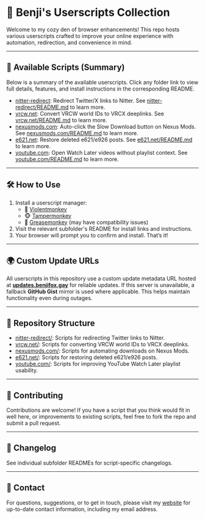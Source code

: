 # 🦊 Benji's Userscripts Collection

Welcome to my cozy den of browser enhancements! This repo hosts various userscripts crafted to improve your online experience with automation, redirection, and convenience in mind.

---

## 📜 Available Scripts (Summary)

Below is a summary of the available userscripts. Click any folder link to view full details, features, and install instructions in the corresponding README.

- [nitter-redirect](./nitter-redirect/): Redirect Twitter/X links to Nitter. See [nitter-redirect/README.md](./nitter-redirect/README.md) to learn more.
- [vrcw.net](./vrcw.net/): Convert VRCW world IDs to VRCX deeplinks. See [vrcw.net/README.md](./vrcw.net/README.md) to learn more.
- [nexusmods.com](./nexusmods.com/): Auto-click the Slow Download button on Nexus Mods. See [nexusmods.com/README.md](./nexusmods.com/README.md) to learn more.
- [e621.net](./e621.net/): Restore deleted e621/e926 posts. See [e621.net/README.md](./e621.net/README.md) to learn more.
- [youtube.com](./youtube.com/): Open Watch Later videos without playlist context. See [youtube.com/README.md](./youtube.com/README.md) to learn more.

---

## 🛠️ How to Use

1. Install a userscript manager:
   - 🦊 [Violentmonkey](https://violentmonkey.github.io/)
   - 🐵 [Tampermonkey](https://tampermonkey.net/)
   - 🐗 [Greasemonkey](https://www.greasespot.net/) (may have compatibility issues)
2. Visit the relevant subfolder's README for install links and instructions.
3. Your browser will prompt you to confirm and install. That’s it!

---

## 🌍 Custom Update URLs

All userscripts in this repository use a custom update metadata URL hosted at **[updates.benjifox.gay](https://updates.benjifox.gay)** for reliable updates. If this server is unavailable, a fallback **GitHub Gist** mirror is used where applicable. This helps maintain functionality even during outages.

---

## 📂 Repository Structure

- [nitter-redirect/](./nitter-redirect/): Scripts for redirecting Twitter links to Nitter.
- [vrcw.net/](./vrcw.net/): Scripts for converting VRCW world IDs to VRCX deeplinks.
- [nexusmods.com/](./nexusmods.com/): Scripts for automating downloads on Nexus Mods.
- [e621.net/](./e621.net/): Scripts for restoring deleted e621/e926 posts.
- [youtube.com/](./youtube.com/): Scripts for improving YouTube Watch Later playlist usability.

---

## 🤝 Contributing

Contributions are welcome! If you have a script that you think would fit in well here, or improvements to existing scripts, feel free to fork the repo and submit a pull request.

---

## 📝 Changelog

See individual subfolder READMEs for script-specific changelogs.

---

## 📧 Contact
For questions, suggestions, or to get in touch, please visit my [website](https://benjifox.gay) for up-to-date contact information, including my email address.

